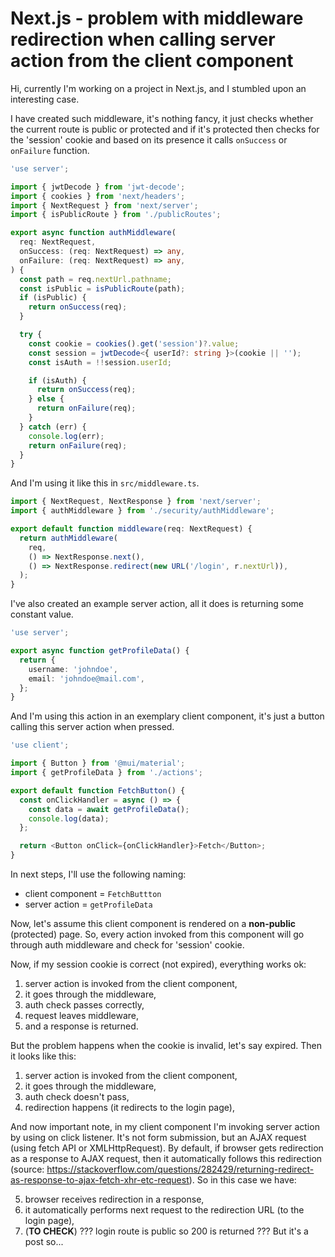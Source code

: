 # Next.js - problem with middleware redirection when calling server action from the client component

Hi, currently I'm working on a project in Next.js, and I stumbled upon an interesting case.

I have created such middleware, it's nothing fancy, it just checks whether the current route is public or protected and if it's protected then checks for the 'session' cookie and based on its presence it calls `onSuccess` or `onFailure` function.

```ts
'use server';

import { jwtDecode } from 'jwt-decode';
import { cookies } from 'next/headers';
import { NextRequest } from 'next/server';
import { isPublicRoute } from './publicRoutes';

export async function authMiddleware(
  req: NextRequest,
  onSuccess: (req: NextRequest) => any,
  onFailure: (req: NextRequest) => any,
) {
  const path = req.nextUrl.pathname;
  const isPublic = isPublicRoute(path);
  if (isPublic) {
    return onSuccess(req);
  }

  try {
    const cookie = cookies().get('session')?.value;
    const session = jwtDecode<{ userId?: string }>(cookie || '');
    const isAuth = !!session.userId;

    if (isAuth) {
      return onSuccess(req);
    } else {
      return onFailure(req);
    }
  } catch (err) {
    console.log(err);
    return onFailure(req);
  }
}
```

And I'm using it like this in `src/middleware.ts`.

```ts
import { NextRequest, NextResponse } from 'next/server';
import { authMiddleware } from './security/authMiddleware';

export default function middleware(req: NextRequest) {
  return authMiddleware(
    req,
    () => NextResponse.next(),
    () => NextResponse.redirect(new URL('/login', r.nextUrl)),
  );
}
```

I've also created an example server action, all it does is returning some constant value.

```ts
'use server';

export async function getProfileData() {
  return {
    username: 'johndoe',
    email: 'johndoe@mail.com',
  };
}
```

And I'm using this action in an exemplary client component, it's just a button calling this server action when pressed.

```ts
'use client';

import { Button } from '@mui/material';
import { getProfileData } from './actions';

export default function FetchButton() {
  const onClickHandler = async () => {
    const data = await getProfileData();
    console.log(data);
  };

  return <Button onClick={onClickHandler}>Fetch</Button>;
}
```

In next steps, I'll use the following naming:

- client component = `FetchButtton`
- server action = `getProfileData`

Now, let's assume this client component is rendered on a **non-public** (protected) page. So, every action invoked from this component will go through auth middleware and check for 'session' cookie.

Now, if my session cookie is correct (not expired), everything works ok:

1. server action is invoked from the client component,
2. it goes through the middleware,
3. auth check passes correctly,
4. request leaves middleware,
5. and a response is returned.

But the problem happens when the cookie is invalid, let's say expired. Then it looks like this:

1. server action is invoked from the client component,
2. it goes through the middleware,
3. auth check doesn't pass,
4. redirection happens (it redirects to the login page),

And now important note, in my client component I'm invoking server action by using on click listener. It's not form submission, but an AJAX request (using fetch API or XMLHttpRequest). By default, if browser gets redirection as a response to AJAX request, then it automatically follows this redirection (source: <https://stackoverflow.com/questions/282429/returning-redirect-as-response-to-ajax-fetch-xhr-etc-request>). So in this case we have:

5. browser receives redirection in a response,
6. it automatically performs next request to the redirection URL (to the login page),
7. (**TO CHECK**) ??? login route is public so 200 is returned ??? But it's a post so...
